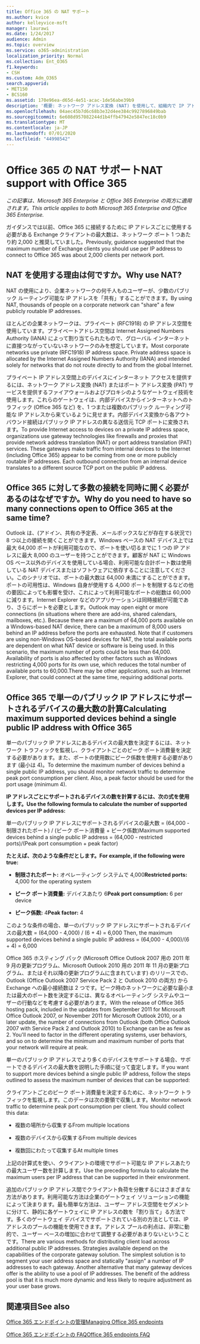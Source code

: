 ```yaml
---
title: Office 365 の NAT サポート
ms.author: kvice
author: kelleyvice-msft
manager: laurawi
ms.date: 1/24/2017
audience: Admin
ms.topic: overview
ms.service: o365-administration
localization_priority: Normal
ms.collection: Ent_O365
f1.keywords:
- CSH
ms.custom: Adm_O365
search.appverid:
- MET150
- BCS160
ms.assetid: 170e96ea-d65d-4e51-acac-1de56abe39b9
description: '概要: ネットワーク アドレス変換 (NAT) を使用して、組織内で IP アドレスごとに使用できるクライアントの正しい数を見積もる方法の詳細について説明します。'
ms.openlocfilehash: 04aec45b7d6c68b3e32d4ee384c9927896849bab
ms.sourcegitcommit: 6e608d957082244d1b4ffb47942e5847ec18c0b9
ms.translationtype: MT
ms.contentlocale: ja-JP
ms.lasthandoff: 07/01/2020
ms.locfileid: "44998542"
---
```

# <a name="nat-support-with-office-365"></a><span data-ttu-id="92740-103">Office 365 の NAT サポート</span><span class="sxs-lookup"><span data-stu-id="92740-103">NAT support with Office 365</span></span>

<span data-ttu-id="92740-104">*この記事は、Microsoft 365 Enterprise と Office 365 Enterprise の両方に適用されます。*</span><span class="sxs-lookup"><span data-stu-id="92740-104">*This article applies to both Microsoft 365 Enterprise and Office 365 Enterprise.*</span></span>

<span data-ttu-id="92740-105">ガイダンスでは以前、Office 365 に接続するために IP アドレスごとに使用する必要がある Exchange クライアントの最大数は、ネットワーク ポート 1 つあたり約 2,000 と推奨していました。</span><span class="sxs-lookup"><span data-stu-id="92740-105">Previously, guidance suggested that the maximum number of Exchange clients you should use per IP address to connect to Office 365 was about 2,000 clients per network port.</span></span>
  
## <a name="why-use-nat"></a><span data-ttu-id="92740-106">NAT を使用する理由は何ですか。</span><span class="sxs-lookup"><span data-stu-id="92740-106">Why use NAT?</span></span>

<span data-ttu-id="92740-107">NAT の使用により、企業ネットワークの何千人ものユーザーが、少数のパブリック ルーティング可能な IP アドレスを「共有」することができます。</span><span class="sxs-lookup"><span data-stu-id="92740-107">By using NAT, thousands of people on a corporate network can "share" a few publicly routable IP addresses.</span></span>
  
<span data-ttu-id="92740-p101">ほとんどの企業ネットワークは、プライベート (RFC1918) の IP アドレス空間を使用しています。プライベートアドレス空間は Internet Assigned Numbers Authority (IANA) によって割り当てられたもので、グローバル インターネットに直接つながっていないネットワークのみを想定しています。</span><span class="sxs-lookup"><span data-stu-id="92740-p101">Most corporate networks use private (RFC1918) IP address space. Private address space is allocated by the Internet Assigned Numbers Authority (IANA) and intended solely for networks that do not route directly to and from the global Internet.</span></span>
  
<span data-ttu-id="92740-p102">プライベート IP アドレス空間上のデバイスにインターネット アクセスを提供するには、ネットワーク アドレス変換 (NAT) またはポート アドレス変換 (PAT) サービスを提供するファイアウォールおよびプロキシのようなゲートウェイ技術を使用します。これらのゲートウェイは、内部デバイスからインターネットへのトラフィック (Office 365 など) を、1 つまたは複数のパブリック ルーティング可能な IP アドレスから来ているように見せます。内部デバイス変換から各アウトバウンド接続はパブリック IP アドレスの異なる送信元 TCP ポートに変換されます。</span><span class="sxs-lookup"><span data-stu-id="92740-p102">To provide Internet access to devices on a private IP address space, organizations use gateway technologies like firewalls and proxies that provide network address translation (NAT) or port address translation (PAT) services. These gateways make traffic from internal devices to the Internet (including Office 365) appear to be coming from one or more publicly routable IP addresses. Each outbound connection from an internal device translates to a different source TCP port on the public IP address.</span></span> 
  
## <a name="why-do-you-need-to-have-so-many-connections-open-to-office-365-at-the-same-time"></a><span data-ttu-id="92740-113">Office 365 に対して多数の接続を同時に開く必要があるのはなぜですか。</span><span class="sxs-lookup"><span data-stu-id="92740-113">Why do you need to have so many connections open to Office 365 at the same time?</span></span>

<span data-ttu-id="92740-p103">Outlook は、(アドイン、共有の予定表、メールボックスなどが存在する状況で) 8 つ以上の接続を開くことができます。Windows ベースの NAT デバイス上では最大 64,000 ポートが利用可能なので、ポートを使い切るまでに 1 つの IP アドレスに最大 8,000 のユーザーを持つことができます。顧客が NAT に Windows OS ベース以外のデバイスを使用している場合、利用可能な合計ポート数は使用している NAT デバイスまたはソフトウェアに依存することに注意してください。このシナリオでは、ポートの最大数は 64,000 未満にすることができます。ポートの可用性は、Windows 自身が使用する 4,000 ポートを制限するなどの他の要因によっても影響を受け、これによって利用可能なポートの総数は 60,000 に減ります。Internet Explorer などのアプリケーションは同時接続が可能であり、さらにポートを必要とします。</span><span class="sxs-lookup"><span data-stu-id="92740-p103">Outlook may open eight or more connections (in situations where there are add-ins, shared calendars, mailboxes, etc.). Because there are a maximum of 64,000 ports available on a Windows-based NAT device, there can be a maximum of 8,000 users behind an IP address before the ports are exhausted. Note that if customers are using non-Windows OS-based devices for NAT, the total available ports are dependent on what NAT device or software is being used. In this scenario, the maximum number of ports could be less than 64,000. Availability of ports is also affected by other factors such as Windows restricting 4,000 ports for its own use, which reduces the total number of available ports to 60,000.There may be other applications, such as Internet Explorer, that could connect at the same time, requiring additional ports.</span></span>
  
## <a name="calculating-maximum-supported-devices-behind-a-single-public-ip-address-with-office-365"></a><span data-ttu-id="92740-119">Office 365 で単一のパブリック IP アドレスにサポートされるデバイスの最大数の計算</span><span class="sxs-lookup"><span data-stu-id="92740-119">Calculating maximum supported devices behind a single public IP address with Office 365</span></span>

<span data-ttu-id="92740-p104">単一のパブリック IP アドレスにあるデバイスの最大数を決定するには、ネットワーク トラフィックを監視し、クライアントごとのピーク ポート消費量を決定する必要があります。また、ポートの使用数にピーク係数を使用する必要があります (最小は 4)。</span><span class="sxs-lookup"><span data-stu-id="92740-p104">To determine the maximum number of devices behind a single public IP address, you should monitor network traffic to determine peak port consumption per client. Also, a peak factor should be used for the port usage (minimum 4).</span></span> 
  
 <span data-ttu-id="92740-122">**IP アドレスごとにサポートされるデバイスの数を計算するには、次の式を使用します。**</span><span class="sxs-lookup"><span data-stu-id="92740-122">**Use the following formula to calculate the number of supported devices per IP address:**</span></span>
  
<span data-ttu-id="92740-123">単一のパブリック IP アドレスにサポートされるデバイスの最大数 = (64,000 - 制限されたポート) / (ピーク ポート消費量 + ピーク係数)</span><span class="sxs-lookup"><span data-stu-id="92740-123">Maximum supported devices behind a single public IP address = (64,000 - restricted ports)/(Peak port consumption + peak factor)</span></span>
  
 <span data-ttu-id="92740-124">**たとえば、次のような条件だとします。**</span><span class="sxs-lookup"><span data-stu-id="92740-124">**For example, if the following were true:**</span></span>
  
- <span data-ttu-id="92740-125">**制限されたポート:** オペレーティング システムで 4,000</span><span class="sxs-lookup"><span data-stu-id="92740-125">**Restricted ports:** 4,000 for the operating system</span></span>

- <span data-ttu-id="92740-126">**ピーク ポート消費量:** デバイスあたり 6</span><span class="sxs-lookup"><span data-stu-id="92740-126">**Peak port consumption:** 6 per device</span></span>

- <span data-ttu-id="92740-127">**ピーク係数:** 4</span><span class="sxs-lookup"><span data-stu-id="92740-127">**Peak factor:** 4</span></span>

<span data-ttu-id="92740-128">このような条件の場合、単一のパブリック IP アドレスにサポートされるデバイスの最大数 = (64,000 - 4,000) / (6 + 4) = 6,000 </span><span class="sxs-lookup"><span data-stu-id="92740-128">Then, the maximum supported devices behind a single public IP address = (64,000 - 4,000)/(6 + 4) = 6,000</span></span>
  
<span data-ttu-id="92740-p105">Office 365 ホスティング パック (Microsoft Office Outlook 2007 用の 2011 年 9 月の更新プログラム、Microsoft Outlook 2010 用の 2011 年 11 月の更新プログラム、またはそれ以降の更新プログラムに含まれています) のリリースでの、Outlook (Office Outlook 2007 Service Pack 2 と Outlook 2010 の両方) から Exchange への最小接続数は 2 つです。ピーク時のネットワークに必要な最小または最大のポート数を決定するには、異なるオペレーティング システムやユーザーの行動などを考慮する必要があります。</span><span class="sxs-lookup"><span data-stu-id="92740-p105">With the release of Office 365 hosting pack, included in the updates from September 2011 for Microsoft Office Outlook 2007, or November 2011 for Microsoft Outlook 2010, or a later update, the number of connections from Outlook (both Office Outlook 2007 with Service Pack 2 and Outlook 2010) to Exchange can be as few as 2. You'll need to factor in the different operating systems, user behaviors, and so on to determine the minimum and maximum number of ports that your network will require at peak.</span></span>
  
<span data-ttu-id="92740-131">単一のパブリック IP アドレスでより多くのデバイスをサポートする場合、サポートできるデバイスの最大数を説明した手順に従って査定します。</span><span class="sxs-lookup"><span data-stu-id="92740-131">If you want to support more devices behind a single public IP address, follow the steps outlined to assess the maximum number of devices that can be supported:</span></span>
  
<span data-ttu-id="92740-p106">クライアントごとのピーク ポート消費量を決定するために、ネットワーク トラフィックを監視します。このデータは次の要領で収集します。</span><span class="sxs-lookup"><span data-stu-id="92740-p106">Monitor network traffic to determine peak port consumption per client. You should collect this data:</span></span>
  
- <span data-ttu-id="92740-134">複数の場所から収集する</span><span class="sxs-lookup"><span data-stu-id="92740-134">From multiple locations</span></span>
    
- <span data-ttu-id="92740-135">複数のデバイスから収集する</span><span class="sxs-lookup"><span data-stu-id="92740-135">From multiple devices</span></span>
    
- <span data-ttu-id="92740-136">複数回にわたって収集する</span><span class="sxs-lookup"><span data-stu-id="92740-136">At multiple times</span></span>
    
<span data-ttu-id="92740-137">上記の計算式を使い、クライアントの環境でサポート可能な IP アドレスあたりの最大ユーザー数を計算します。</span><span class="sxs-lookup"><span data-stu-id="92740-137">Use the preceding formula to calculate the maximum users per IP address that can be supported in their environment.</span></span>
  
<span data-ttu-id="92740-p107">追加のパブリック IP アドレス間でクライアント負荷を分散するにはさまざまな方法があります。利用可能な方法は企業のゲートウェイ ソリューションの機能によって決まります。最も簡単な方法は、ユーザー アドレス空間をセグメントに分けて、静的に各ゲートウェイに IP アドレスの数を「割り当て」る方法です。多くのゲートウェイ デバイスでサポートされている別の方法としては、IP アドレスのプールの機能を使用できます。アドレス プールの利点は、非常に動的で、ユーザー ベースの増加に合わせて調整する必要があまりないということです。</span><span class="sxs-lookup"><span data-stu-id="92740-p107">There are various methods for distributing client load across additional public IP addresses. Strategies available depend on the capabilities of the corporate gateway solution. The simplest solution is to segment your user address space and statically "assign" a number of IP addresses to each gateway. Another alternative that many gateway devices offer is the ability to use a pool of IP addresses. The benefit of the address pool is that it is much more dynamic and less likely to require adjustment as your user base grows.</span></span>
  
## <a name="see-also"></a><span data-ttu-id="92740-143">関連項目</span><span class="sxs-lookup"><span data-stu-id="92740-143">See also</span></span>

[<span data-ttu-id="92740-144">Office 365 エンドポイントの管理</span><span class="sxs-lookup"><span data-stu-id="92740-144">Managing Office 365 endpoints</span></span>](https://support.office.com/article/99cab9d4-ef59-4207-9f2b-3728eb46bf9a)
  
[<span data-ttu-id="92740-145">Office 365 エンドポイントの FAQ</span><span class="sxs-lookup"><span data-stu-id="92740-145">Office 365 endpoints FAQ</span></span>](https://support.office.com/article/d4088321-1c89-4b96-9c99-54c75cae2e6d)
